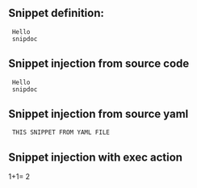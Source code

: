 ## Snippet definition:
<!-- <snip id="SNIPPET_ID"> -->
     Hello
     snipdoc
<!-- </snip> -->

## Snippet injection from source code
<!-- <snip id="SNIPPET_ID" inject_from="code"> -->
     Hello
     snipdoc
<!-- </snip> -->


## Snippet injection from source yaml
<!-- <snip id="SNIPPET_FROM_YAML" inject_from="yaml"> -->
     THIS SNIPPET FROM YAML FILE
<!-- </snip> -->

## Snippet injection with exec action
<!-- <snip id="EXEC" inject_from="yaml" action="exec"> -->
1+1= 2

<!-- </snip> -->